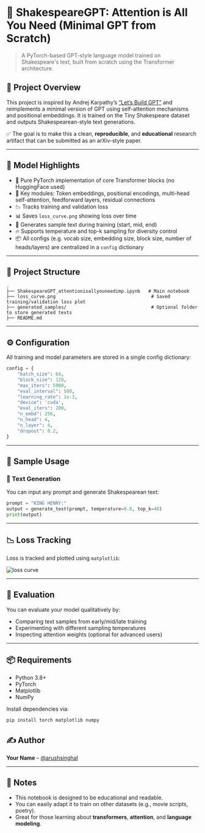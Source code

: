 # 📜 ShakespeareGPT: Attention is All You Need (Minimal GPT from Scratch)

> A PyTorch-based GPT-style language model trained on Shakespeare's text, built from scratch using the Transformer architecture.

## 🎯 Project Overview

This project is inspired by Andrej Karpathy’s [“Let’s Build GPT”](https://www.youtube.com/watch?v=kCc8FmEb1nY) and reimplements a minimal version of GPT using self-attention mechanisms and positional embeddings. It is trained on the Tiny Shakespeare dataset and outputs Shakespearean-style text generations.

✅ The goal is to make this a clean, **reproducible**, and **educational** research artifact that can be submitted as an arXiv-style paper.

---

## 🧠 Model Highlights

- 🔬 Pure PyTorch implementation of core Transformer blocks (no HuggingFace used)
- 🧱 Key modules: Token embeddings, positional encodings, multi-head self-attention, feedforward layers, residual connections
- 📉 Tracks training and validation loss
- 📊 Saves `loss_curve.png` showing loss over time
- 📝 Generates sample text during training (start, mid, end)
- 🔥 Supports temperature and top-k sampling for diversity control
- 📦 All configs (e.g. vocab size, embedding size, block size, number of heads/layers) are centralized in a `config` dictionary

---

## 📁 Project Structure

```
.
├── ShakespeareGPT_attentionisallyouneedimp.ipynb   # Main notebook
├── loss_curve.png                                   # Saved training/validation loss plot
├── generated_samples/                               # Optional folder to store generated texts
├── README.md
```

---

## ⚙️ Configuration

All training and model parameters are stored in a single config dictionary:

```python
config = {
    "batch_size": 64,
    "block_size": 128,
    "max_iters": 5000,
    "eval_interval": 500,
    "learning_rate": 1e-3,
    "device": 'cuda',
    "eval_iters": 200,
    "n_embd": 256,
    "n_head": 4,
    "n_layer": 4,
    "dropout": 0.2,
}
```

---

## 🚀 Sample Usage

### 📜 Text Generation
You can input any prompt and generate Shakespearean text:

```python
prompt = "KING HENRY:"
output = generate_text(prompt, temperature=0.8, top_k=40)
print(output)
```

---

## 📉 Loss Tracking

Loss is tracked and plotted using `matplotlib`:

![loss curve](loss_curve.png)

---

## 🧪 Evaluation

You can evaluate your model qualitatively by:

- Comparing text samples from early/mid/late training
- Experimenting with different sampling temperatures
- Inspecting attention weights (optional for advanced users)

---

## 📦 Requirements

- Python 3.8+
- PyTorch
- Matplotlib
- NumPy

Install dependencies via:

```bash
pip install torch matplotlib numpy
```


## ✍️ Author

**Your Name** – [@arushsinghal](https://github.com/arushsinghal)

---

## 📌 Notes

- This notebook is designed to be educational and readable.
- You can easily adapt it to train on other datasets (e.g., movie scripts, poetry).
- Great for those learning about **transformers**, **attention**, and **language modeling**.
